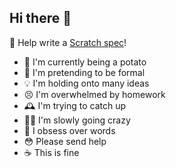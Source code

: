 ## Hi there 👋

📝 Help write a [Scratch spec](https://github.com/OceanIsEndless/scratch-spec)!

* 🥔 I'm currently being a potato
* 🥸 I'm pretending to be formal
* 💡 I'm holding onto many ideas
* 😣 I'm overwhelmed by homework
* 🕰️ I'm trying to catch up
* 😵‍💫 I'm slowly going crazy
* 📜 I obsess over words
* 😳 Please send help
* ☕️ This is fine
